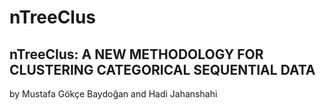 # nTreeClus
## nTreeClus: A NEW METHODOLOGY FOR CLUSTERING CATEGORICAL SEQUENTIAL DATA

by Mustafa Gökçe Baydoğan and Hadi Jahanshahi
